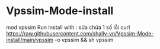 # Vpssim-Mode-install
mod vpssim
Run Install with :
sửa chữa 1 số lỗi
curl https://raw.githubusercontent.com/shally-vn/Vpssim-Mode-install/main/vpssim  -o vpssim && sh vpssim

